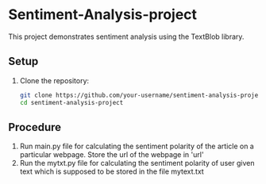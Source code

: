 # Sentiment-Analysis-project

This project demonstrates sentiment analysis using the TextBlob library.

## Setup

1. Clone the repository:
   ```bash
   git clone https://github.com/your-username/sentiment-analysis-project.git
   cd sentiment-analysis-project

## Procedure

1. Run main.py file for calculating the sentiment polarity of the article on a particular webpage. Store the url of the webpage in 'url'
2. Run the mytxt.py file for calculating the sentiment polarity of user given text which is supposed to be stored in the file mytext.txt
